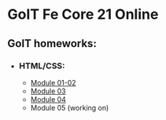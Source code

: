 # GoIT Fe Core 21 Online

## GoIT homeworks:

- ### HTML/CSS:
  - [Module 01-02](https://ivanfesenko.github.io/goit-fe-course/html-css/module-01/)
  - [Module 03](https://ivanfesenko.github.io/goit-fe-course/html-css/module-03/)
  - [Module 04](https://ivanfesenko.github.io/goit-fe-course/html-css/module-04/)
  - Module 05 (working on)

